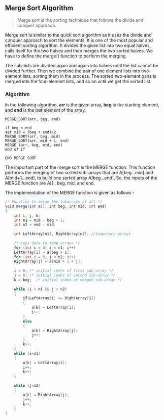## Merge Sort Algorithm

> Merge sort is the sorting technique that follows the divide and conquer approach.

Merge sort is similar to the quick sort algorithm as it uses the divide and conquer approach to sort the elements. It is
one of the most popular and efficient sorting algorithm. It divides the given list into two equal halves, calls itself
for the two halves and then merges the two sorted halves. We have to define the merge() function to perform the merging.

The sub-lists are divided again and again into halves until the list cannot be divided further. Then we combine the pair
of one element lists into two-element lists, sorting them in the process. The sorted two-element pairs is merged into
the four-element lists, and so on until we get the sorted list.

### Algorithm

In the following algorithm, **arr** is the given array, **beg** is the starting element, and **end** is the last element
of the array.

```
MERGE_SORT(arr, beg, end)

if beg < end  
set mid = (beg + end)/2  
MERGE_SORT(arr, beg, mid)  
MERGE_SORT(arr, mid + 1, end)  
MERGE (arr, beg, mid, end)  
end of if

END MERGE_SORT
```

The important part of the merge sort is the MERGE function. This function performs the merging of two sorted sub-arrays
that are A[beg…mid] and A[mid+1…end], to build one sorted array A[beg…end]. So, the inputs of the MERGE function are A[]
, beg, mid, and end.

The implementation of the MERGE function is given as follows -

```java
/* Function to merge the subarrays of a[] */  
void merge(int a[], int beg, int mid, int end)    
{    
    int i, j, k;  
    int n1 = mid - beg + 1;    
    int n2 = end - mid;    
      
    int LeftArray[n1], RightArray[n2]; //temporary arrays  
      
    /* copy data to temp arrays */  
    for (int i = 0; i < n1; i++)    
    LeftArray[i] = a[beg + i];    
    for (int j = 0; j < n2; j++)    
    RightArray[j] = a[mid + 1 + j];    
      
    i = 0, /* initial index of first sub-array */  
    j = 0; /* initial index of second sub-array */   
    k = beg;  /* initial index of merged sub-array */  
      
    while (i < n1 && j < n2)    
    {    
        if(LeftArray[i] <= RightArray[j])    
        {    
            a[k] = LeftArray[i];    
            i++;    
        }    
        else    
        {    
            a[k] = RightArray[j];    
            j++;    
        }    
        k++;    
    }    
    while (i<n1)    
    {    
        a[k] = LeftArray[i];    
        i++;    
        k++;    
    }    
      
    while (j<n2)    
    {    
        a[k] = RightArray[j];    
        j++;    
        k++;    
    }    
}
```